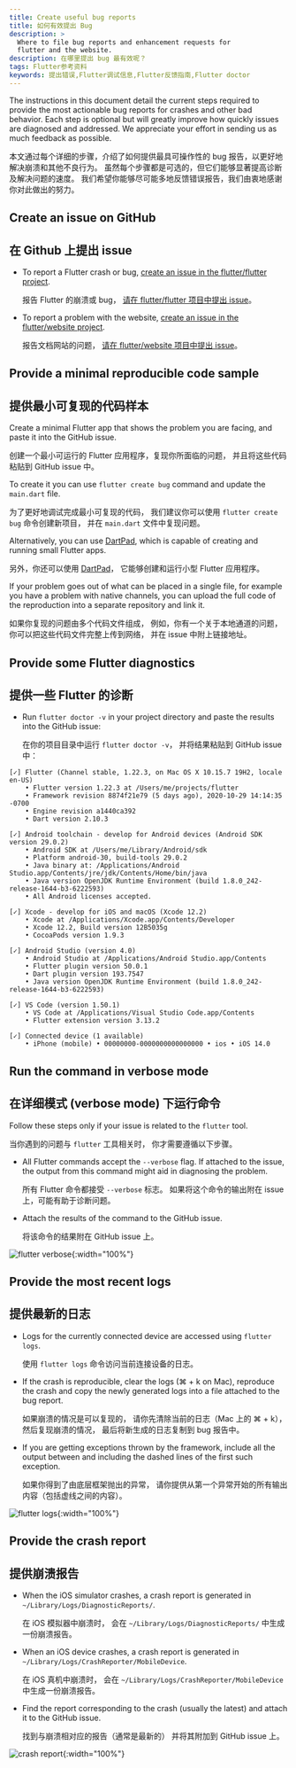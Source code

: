 ```yaml
---
title: Create useful bug reports
title: 如何有效提出 Bug
description: >
  Where to file bug reports and enhancement requests for 
  flutter and the website.
description: 在哪里提出 bug 最有效呢？
tags: Flutter参考资料
keywords: 提出错误,Flutter调试信息,Flutter反馈指南,Flutter doctor
---
```


The instructions in this document detail the current steps
required to provide the most actionable bug reports for
crashes and other bad behavior. Each step is optional but
will greatly improve how quickly issues are diagnosed and addressed.
We appreciate your effort in sending us as much feedback as possible.

本文通过每个详细的步骤，介绍了如何提供最具可操作性的 bug 报告，以更好地解决崩溃和其他不良行为。
虽然每个步骤都是可选的，但它们能够显著提高诊断及解决问题的速度。
我们希望你能够尽可能多地反馈错误报告，我们由衷地感谢你对此做出的努力。

## Create an issue on GitHub

## 在 Github 上提出 issue

* To report a Flutter crash or bug,
  [create an issue in the flutter/flutter project][Flutter issue].

  报告 Flutter 的崩溃或 bug，
  [请在 flutter/flutter 项目中提出 issue][Flutter issue]。

* To report a problem with the website,
  [create an issue in the flutter/website project][Website issue].

  报告文档网站的问题，
  [请在 flutter/website 项目中提出 issue][Website issue]。

## Provide a minimal reproducible code sample

## 提供最小可复现的代码样本

Create a minimal Flutter app that shows the problem you are facing,
and paste it into the GitHub issue.

创建一个最小可运行的 Flutter 应用程序，复现你所面临的问题，
并且将这些代码粘贴到 GitHub issue 中。

To create it you can use `flutter create bug` command and update
the `main.dart` file.

为了更好地调试完成最小可复现的代码，
我们建议你可以使用 `flutter create bug` 命令创建新项目，
并在 `main.dart` 文件中复现问题。

Alternatively, you can use [DartPad][], which is capable
of creating and running small Flutter apps.

另外，你还可以使用 [DartPad][]，
它能够创建和运行小型 Flutter 应用程序。

If your problem goes out of what can be placed in a single file, for example
you have a problem with native channels, you can upload the full code of
the reproduction into a separate repository and link it.

如果你复现的问题由多个代码文件组成，
例如，你有一个关于本地通道的问题，
你可以把这些代码文件完整上传到网络，
并在 issue 中附上链接地址。

## Provide some Flutter diagnostics

## 提供一些 Flutter 的诊断

* Run `flutter doctor -v` in your project directory and paste
  the results into the GitHub issue:

  在你的项目目录中运行 `flutter doctor -v`，
  并将结果粘贴到 GitHub issue 中：

```plaintext
[✓] Flutter (Channel stable, 1.22.3, on Mac OS X 10.15.7 19H2, locale en-US)
    • Flutter version 1.22.3 at /Users/me/projects/flutter
    • Framework revision 8874f21e79 (5 days ago), 2020-10-29 14:14:35 -0700
    • Engine revision a1440ca392
    • Dart version 2.10.3

[✓] Android toolchain - develop for Android devices (Android SDK version 29.0.2)
    • Android SDK at /Users/me/Library/Android/sdk
    • Platform android-30, build-tools 29.0.2
    • Java binary at: /Applications/Android Studio.app/Contents/jre/jdk/Contents/Home/bin/java
    • Java version OpenJDK Runtime Environment (build 1.8.0_242-release-1644-b3-6222593)
    • All Android licenses accepted.

[✓] Xcode - develop for iOS and macOS (Xcode 12.2)
    • Xcode at /Applications/Xcode.app/Contents/Developer
    • Xcode 12.2, Build version 12B5035g
    • CocoaPods version 1.9.3

[✓] Android Studio (version 4.0)
    • Android Studio at /Applications/Android Studio.app/Contents
    • Flutter plugin version 50.0.1
    • Dart plugin version 193.7547
    • Java version OpenJDK Runtime Environment (build 1.8.0_242-release-1644-b3-6222593)

[✓] VS Code (version 1.50.1)
    • VS Code at /Applications/Visual Studio Code.app/Contents
    • Flutter extension version 3.13.2

[✓] Connected device (1 available)
    • iPhone (mobile) • 00000000-0000000000000000 • ios • iOS 14.0
```

## Run the command in verbose mode

## 在详细模式 (verbose mode) 下运行命令

Follow these steps only if your issue is related to the
`flutter` tool.

当你遇到的问题与 `flutter` 工具相关时，
你才需要遵循以下步骤。

* All Flutter commands accept the `--verbose` flag.
  If attached to the issue, the output from this command
  might aid in diagnosing the problem.

  所有 Flutter 命令都接受 `--verbose` 标志。
  如果将这个命令的输出附在 issue 上，可能有助于诊断问题。

* Attach the results of the command to the GitHub issue.

  将该命令的结果附在 GitHub issue 上。

![flutter verbose](/assets/images/docs/verbose_flag.png){:width="100%"}

## Provide the most recent logs

## 提供最新的日志

* Logs for the currently connected device are accessed
  using `flutter logs`.

  使用 `flutter logs` 命令访问当前连接设备的日志。

* If the crash is reproducible, clear the logs
  (⌘ + k on Mac), reproduce the crash and copy the
  newly generated logs into a file attached to the bug report.

  如果崩溃的情况是可以复现的，
  请你先清除当前的日志（Mac 上的 ⌘ + k），
  然后复现崩溃的情况，
  最后将新生成的日志复制到 bug 报告中。

* If you are getting exceptions thrown by the framework,
  include all the output between and including the dashed
  lines of the first such exception.

  如果你得到了由底层框架抛出的异常，
  请你提供从第一个异常开始的所有输出内容（包括虚线之间的内容）。

![flutter logs](/assets/images/docs/logs.png){:width="100%"}

## Provide the crash report

## 提供崩溃报告

* When the iOS simulator crashes,
  a crash report is generated in `~/Library/Logs/DiagnosticReports/`.

  在 iOS 模拟器中崩溃时，
  会在 `~/Library/Logs/DiagnosticReports/` 中生成一份崩溃报告。

* When an iOS device crashes,
  a crash report is generated in `~/Library/Logs/CrashReporter/MobileDevice`.

  在 iOS 真机中崩溃时，
  会在 `~/Library/Logs/CrashReporter/MobileDevice` 中生成一份崩溃报告。

* Find the report corresponding to the crash (usually the latest)
  and attach it to the GitHub issue.

  找到与崩溃相对应的报告（通常是最新的）
  并将其附加到 GitHub issue 上。

![crash report](/assets/images/docs/crash_reports.png){:width="100%"}


[DartPad]: {{site.dartpad}}
[Flutter issue]: {{site.repo.flutter}}/issues/new/choose
[Website issue]: {{site.repo.this}}/issues/new/choose
